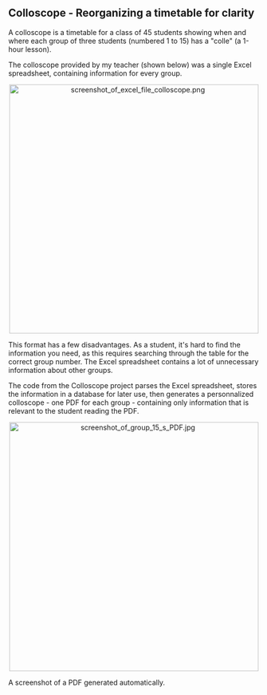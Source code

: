 ## Colloscope - Reorganizing a timetable for clarity

A colloscope is a timetable for a class of 45 students
showing when and where each
group of three students (numbered 1 to 15) has a "colle"
(a 1-hour lesson).

The colloscope provided by my teacher (shown below) was a single Excel spreadsheet, 
containing information for every group.

<p align="center"><img src="https://github.com/loic-lescoat/showcase/blob/master/Colloscope/img/screenshot_of_excel_file_colloscope.png"
 height=500 alt="screenshot_of_excel_file_colloscope.png"></img></p>


This format has a few disadvantages.
 As a student, it's hard to find the information you need, as this 
requires searching through the table for the correct group number. 
The Excel spreadsheet contains a lot of unnecessary information about other groups.

The code from the Colloscope project parses the Excel spreadsheet, 
stores the information in a database for later use, then generates a 
personnalized colloscope - one PDF for each group - containing
 only information that is
relevant to the student reading the PDF.

<p align="center"><img src="https://github.com/loic-lescoat/showcase/blob/master/Colloscope/img/screenshot_of_group_15_s_pdf.jpg"
 height=500 alt="screenshot_of_group_15_s_PDF.jpg"></img></p>
 
 A screenshot of a PDF generated automatically.
